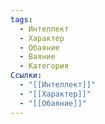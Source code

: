 ```yaml
---
tags:
  - Интеллект
  - Характер
  - Обаяние
  - Ваяние
  - Категория
Ссылки:
  - "[[Интеллект]]"
  - "[[Характер]]"
  - "[[Обаяние]]"
---
```

